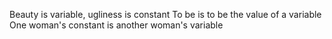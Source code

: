 Beauty is variable, ugliness is constant
To be is to be the value of a variable
One woman's constant is another woman's variable
